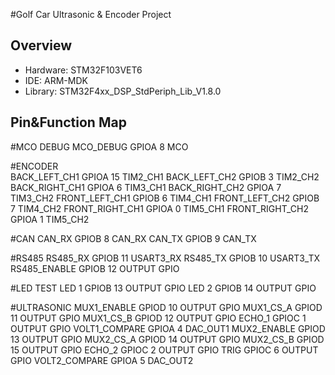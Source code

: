 #Golf Car Ultrasonic & Encoder Project

## Overview
- Hardware: STM32F103VET6
- IDE: ARM-MDK
- Library: STM32F4xx_DSP_StdPeriph_Lib_V1.8.0  

## Pin&Function Map
#MCO DEBUG
MCO_DEBUG			GPIOA	8	MCO

#ENCODER	
BACK_LEFT_CH1		GPIOA	15	TIM2_CH1
BACK_LEFT_CH2		GPIOB	3	TIM2_CH2
BACK_RIGHT_CH1		GPIOA	6	TIM3_CH1
BACK_RIGHT_CH2		GPIOA	7	TIM3_CH2
FRONT_LEFT_CH1		GPIOB	6	TIM4_CH1
FRONT_LEFT_CH2		GPIOB	7	TIM4_CH2
FRONT_RIGHT_CH1		GPIOA	0	TIM5_CH1
FRONT_RIGHT_CH2		GPIOA	1	TIM5_CH2

#CAN
CAN_RX				GPIOB	8	CAN_RX
CAN_TX				GPIOB	9	CAN_TX

#RS485
RS485_RX			GPIOB	11	USART3_RX
RS485_TX			GPIOB	10	USART3_TX
RS485_ENABLE		GPIOB	12	OUTPUT GPIO

#LED TEST
LED 1				GPIOB	13	OUTPUT GPIO
LED 2				GPIOB	14	OUTPUT GPIO

#ULTRASONIC
MUX1_ENABLE			GPIOD	10	OUTPUT GPIO
MUX1_CS_A			GPIOD	11	OUTPUT GPIO
MUX1_CS_B			GPIOD	12	OUTPUT GPIO
ECHO_1				GPIOC	1	OUTPUT GPIO
VOLT1_COMPARE		GPIOA	4	DAC_OUT1
MUX2_ENABLE			GPIOD	13	OUTPUT GPIO
MUX2_CS_A			GPIOD	14	OUTPUT GPIO
MUX2_CS_B			GPIOD	15	OUTPUT GPIO
ECHO_2				GPIOC	2	OUTPUT GPIO
TRIG				GPIOC	6	OUTPUT GPIO
VOLT2_COMPARE		GPIOA	5	DAC_OUT2
